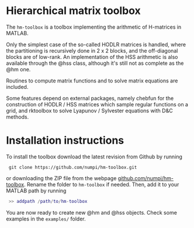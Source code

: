 # Hierarchical matrix toolbox
The <code>hm-toolbox</code> is a toolbox implementing the arithmetic of H-matrices in MATLAB. 

Only the simplest case of the so-called HODLR matrices is handled, where the partitioning
is recursively done in 2 x 2 blocks, and the off-diagonal blocks are of low-rank. An implementation
of the HSS arithmetic is also available through the @hss class, although it's still not
as complete as the @hm one.

Routines to compute matrix functions and to solve matrix equations are included. 

Some features depend on external packages, namely chebfun for the construction of 
HODLR / HSS matrices which sample regular functions on a grid, and rktoolbox to
solve Lyapunov / Sylvester equations with D&C methods. 

# Installation instructions

To install the toolbox download the latest revision from Github by running
```
 git clone https://github.com/numpi/hm-toolbox.git
```

or downloading the ZIP file from the webpage [github.com/numpi/hm-toolbox](https://github.com/numpi/hm-toolbox). 
Rename the folder to <code>hm-toolbox</code> if needed. Then, add it to your MATLAB path by running
```Matlab
 >> addpath /path/to/hm-toolbox
```

You are now ready to create new @hm and @hss objects. Check some examples in the
<code>examples/</code> folder. 
